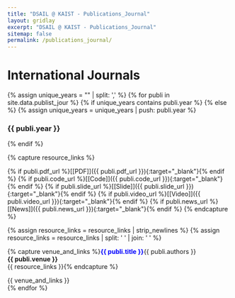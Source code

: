 ```yaml
---
title: "DSAIL @ KAIST - Publications_Journal"
layout: gridlay
excerpt: "DSAIL @ KAIST - Publications_Journal"
sitemap: false
permalink: /publications_journal/
---
```





# International Journals

{% assign unique_years = "" | split: ',' %}
{% for publi in site.data.publist_jour %}
{% if unique_years contains publi.year  %}
{% else %}
{% assign unique_years = unique_years | push: publi.year %}
<h3> {{ publi.year }} </h3>
{% endif %}

{% capture resource_links %}

  {% if publi.pdf_url %}[[PDF]]({{ publi.pdf_url }}){:target="_blank"}{% endif %}
  {% if publi.code_url %}[[Code]]({{ publi.code_url }}){:target="_blank"}{% endif %}
  {% if publi.slide_url %}[[Slide]]({{ publi.slide_url }}){:target="_blank"}{% endif %}
  {% if publi.video_url %}[[Video]]({{ publi.video_url }}){:target="_blank"}{% endif %}
  {% if publi.news_url %}[[News]]({{ publi.news_url }}){:target="_blank"}{% endif %}
  {% endcapture %}
  
  {% assign resource_links = resource_links | strip_newlines %}
  {% assign resource_links = resource_links | split: '  ' | join: ' ' %}

  {% capture venue_and_links %}<font color="blue"><b>{{ publi.title }}</b></font>{{ publi.authors }}<br /><b>{{ publi.venue }}</b><br />{{ resource_links }}{% endcapture %}

  {{ venue_and_links }}<br />
{% endfor %}

<p> &nbsp;&nbsp; </p>

<!-- {% assign unique_years = "" | split: ',' %}
{% for publi in site.data.publist_jour %}
{% if unique_years contains publi.year  %}
{% else %}
{% assign unique_years = unique_years | push: publi.year %}
<h3> {{ publi.year }} </h3>
{% endif %}
{% if publi.type == 'p' %}
<font color="blue"><b>{{ publi.title }}</b></font>
{{ publi.authors }}<br />
<b>{{ publi.venue }}</b> {{ publi.venue_full }}<br />
[[PDF]]({{ publi.pdf_url }}){:target="_blank"}
{% elsif publi.type == 'pc' %}
<font color="blue"><b>{{ publi.title }}</b></font>
{{ publi.authors }}<br />
<b>{{ publi.venue }}</b> {{ publi.venue_full }}<br />
[[PDF]]({{ publi.pdf_url }}){:target="_blank"}[[Code]]({{ publi.code_url }}){:target="_blank"}
{% elsif publi.type == 'ps' %}
<font color="blue"><b>{{ publi.title }}</b></font>
{{ publi.authors }}<br />
<b>{{ publi.venue }}</b> {{ publi.venue_full }}<br />
[[PDF]]({{ publi.pdf_url }}){:target="_blank"}[[Slide]]({{ publi.slide_url }}){:target="_blank"}
{% elsif publi.type == 'pcs' %}
<font color="blue"><b>{{ publi.title }}</b></font>
{{ publi.authors }}<br />
<b>{{ publi.venue }}</b> {{ publi.venue_full }}<br />
[[PDF]]({{ publi.pdf_url }}){:target="_blank"}[[Code]]({{ publi.code_url }}){:target="_blank"}[[Slide]]({{ publi.slide_url }}){:target="_blank"}
{% else %}
<font color="blue"><b>{{ publi.title }}</b></font>
{{ publi.authors }}<br />
<b>{{ publi.venue }}</b> {{ publi.venue_full }}<br />
{% endif %}
{% endfor %}
<p> &nbsp;&nbsp; </p> -->

